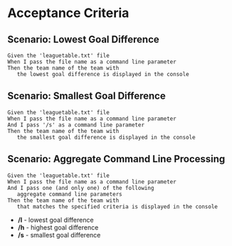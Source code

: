 # Acceptance Criteria

## Scenario: Lowest Goal Difference

    Given the 'leaguetable.txt' file
	When I pass the file name as a command line parameter
	Then the team name of the team with 
       the lowest goal difference is displayed in the console

## Scenario: Smallest Goal Difference
	
	Given the 'leaguetable.txt' file
	When I pass the file name as a command line parameter
    And I pass '/s' as a command line parameter
	Then the team name of the team with 
       the smallest goal difference is displayed in the console

## Scenario: Aggregate Command Line Processing

    Given the 'leaguetable.txt' file
    When I pass the file name as a command line parameter
	And I pass one (and only one) of the following 
  	   aggregate command line parameters
    Then the team name of the team with
       that matches the specified criteria is displayed in the console 

* **/l** - lowest goal difference
* **/h** - highest goal difference
* **/s** - smallest goal difference